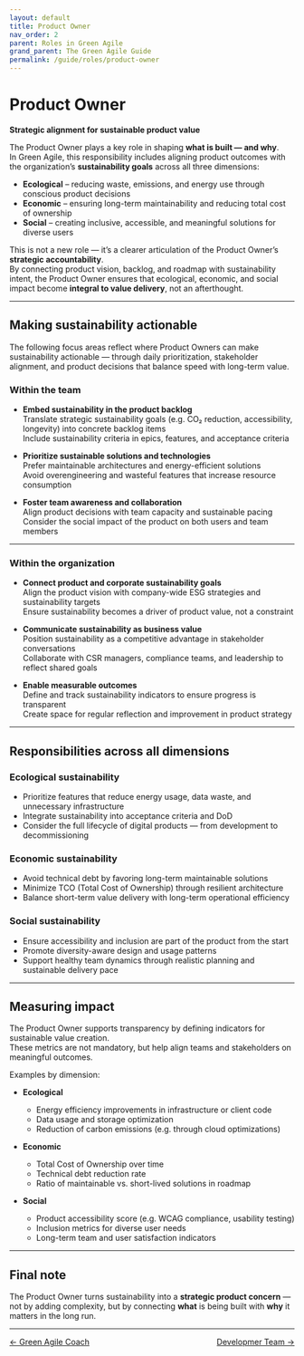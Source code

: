 ```yaml
---
layout: default
title: Product Owner
nav_order: 2
parent: Roles in Green Agile
grand_parent: The Green Agile Guide
permalink: /guide/roles/product-owner
---
```


# Product Owner

**Strategic alignment for sustainable product value**

The Product Owner plays a key role in shaping **what is built — and why**.  
In Green Agile, this responsibility includes aligning product outcomes with the organization’s **sustainability goals** across all three dimensions:

- **Ecological** – reducing waste, emissions, and energy use through conscious product decisions  
- **Economic** – ensuring long-term maintainability and reducing total cost of ownership  
- **Social** – creating inclusive, accessible, and meaningful solutions for diverse users

This is not a new role — it’s a clearer articulation of the Product Owner’s **strategic accountability**.  
By connecting product vision, backlog, and roadmap with sustainability intent, the Product Owner ensures that ecological, economic, and social impact become **integral to value delivery**, not an afterthought.

---

## Making sustainability actionable
The following focus areas reflect where Product Owners can make sustainability actionable — through daily prioritization, stakeholder alignment, and product decisions that balance speed with long-term value.

### Within the team

- **Embed sustainability in the product backlog**  
  Translate strategic sustainability goals (e.g. CO₂ reduction, accessibility, longevity) into concrete backlog items  
  Include sustainability criteria in epics, features, and acceptance criteria

- **Prioritize sustainable solutions and technologies**  
  Prefer maintainable architectures and energy-efficient solutions  
  Avoid overengineering and wasteful features that increase resource consumption

- **Foster team awareness and collaboration**  
  Align product decisions with team capacity and sustainable pacing  
  Consider the social impact of the product on both users and team members

---

### Within the organization

- **Connect product and corporate sustainability goals**  
  Align the product vision with company-wide ESG strategies and sustainability targets  
  Ensure sustainability becomes a driver of product value, not a constraint

- **Communicate sustainability as business value**  
  Position sustainability as a competitive advantage in stakeholder conversations  
  Collaborate with CSR managers, compliance teams, and leadership to reflect shared goals

- **Enable measurable outcomes**  
  Define and track sustainability indicators to ensure progress is transparent  
  Create space for regular reflection and improvement in product strategy

---

## Responsibilities across all dimensions

### Ecological sustainability

- Prioritize features that reduce energy usage, data waste, and unnecessary infrastructure  
- Integrate sustainability into acceptance criteria and DoD  
- Consider the full lifecycle of digital products — from development to decommissioning

### Economic sustainability

- Avoid technical debt by favoring long-term maintainable solutions  
- Minimize TCO (Total Cost of Ownership) through resilient architecture  
- Balance short-term value delivery with long-term operational efficiency

### Social sustainability

- Ensure accessibility and inclusion are part of the product from the start  
- Promote diversity-aware design and usage patterns  
- Support healthy team dynamics through realistic planning and sustainable delivery pace

---

## Measuring impact

The Product Owner supports transparency by defining indicators for sustainable value creation.  
These metrics are not mandatory, but help align teams and stakeholders on meaningful outcomes.

Examples by dimension:

- **Ecological**  
  - Energy efficiency improvements in infrastructure or client code  
  - Data usage and storage optimization  
  - Reduction of carbon emissions (e.g. through cloud optimizations)

- **Economic**  
  - Total Cost of Ownership over time  
  - Technical debt reduction rate  
  - Ratio of maintainable vs. short-lived solutions in roadmap

- **Social**  
  - Product accessibility score (e.g. WCAG compliance, usability testing)  
  - Inclusion metrics for diverse user needs  
  - Long-term team and user satisfaction indicators

---

## Final note
The Product Owner turns sustainability into a **strategic product concern** — not by adding complexity, but by connecting **what** is being built with **why** it matters in the long run.

---
<div style="display: flex; justify-content: space-between;">
  <a href="/guide/roles/green-agile-coach" style="text-small">← Green Agile Coach</a>
  <a href="/guide/roles/developer-team" style="text-small">Developmer Team →</a>
</div>